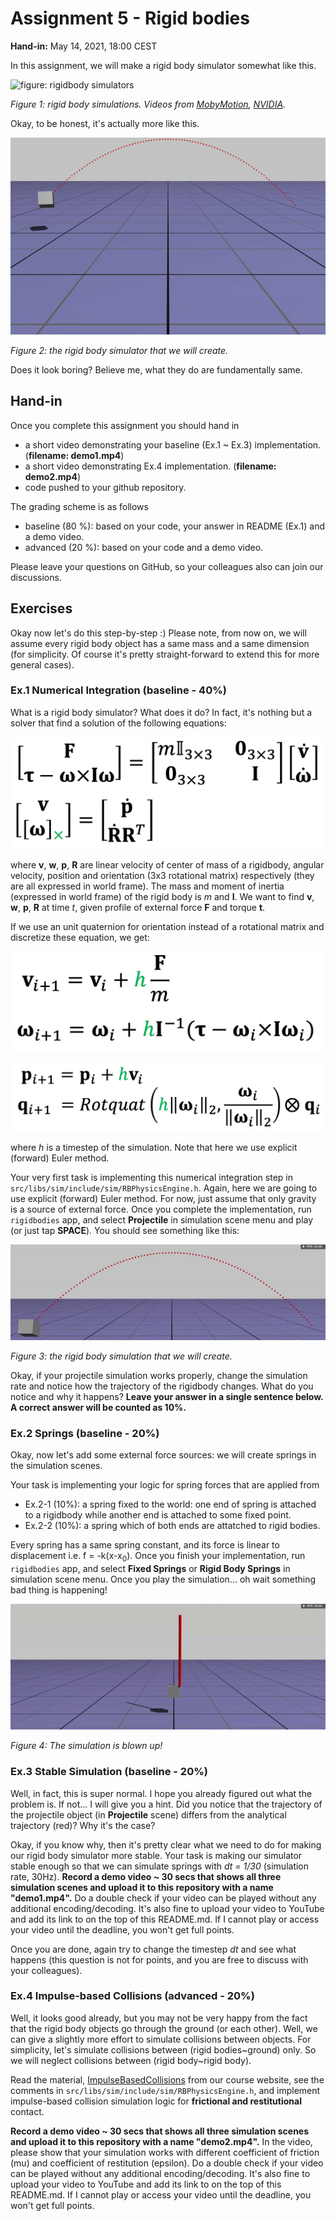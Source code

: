 # Assignment 5 - Rigid bodies 

**Hand-in:** May 14, 2021, 18:00 CEST 

In this assignment, we will make a rigid body simulator somewhat like this.

![figure: rigidbody simulators](imgs/motivation.gif)

*Figure 1: rigid body simulations. Videos from [MobyMotion](https://www.youtube.com/c/MobyMotion), [NVIDIA](https://youtu.be/1o0Nuq71gI4).*

Okay, to be honest, it's actually more like this.

![figure: our rigidbody simulator](imgs/overview.gif)

*Figure 2: the rigid body simulator that we will create.*

Does it look boring? Believe me, what they do are fundamentally same. 

## Hand-in

Once you complete this assignment you should hand in
- a short video demonstrating your baseline (Ex.1 ~ Ex.3) implementation. (**filename: demo1.mp4**)
- a short video demonstrating Ex.4 implementation. (**filename: demo2.mp4**)
- code pushed to your github repository. 
    
The grading scheme is as follows
- baseline (80 %): based on your code, your answer in README (Ex.1) and a demo video. 
- advanced (20 %): based on your code and a demo video. 

Please leave your questions on GitHub, so your colleagues also can join our discussions. 

## Exercises

Okay now let's do this step-by-step :) Please note, from now on, we will assume every rigid body object has a same mass and a same dimension (for simplicity. Of course it's pretty straight-forward to extend this for more general cases).

### Ex.1 Numerical Integration (baseline - 40%)

What is a rigid body simulator? What does it do? In fact, it's nothing but a solver that find a solution of the following equations:

![equation: newton-euler equation](imgs/eq-newton-euler.png)

where **v**, **w**, **p**, **R** are linear velocity of center of mass of a rigidbody, angular velocity, position and orientation (3x3 rotational matrix) respectively (they are all expressed in world frame). The mass and moment of inertia (expressed in world frame) of the rigid body is *m* and **I**. We want to find **v**, **w**, **p**, **R** at time *t*, given profile of external force **F** and torque **t**. 

If we use an unit quaternion for orientation instead of a rotational matrix and discretize these equation, we get: 

![equation: discretized newton-euler equation](imgs/eq-discrete-velocity.png)

![equation: discretized newton-euler equation](imgs/eq-discrete-pose.png)

where *h* is a timestep of the simulation. Note that here we use explicit (forward) Euler method.

Your very first task is implementing this numerical integration step in ```src/libs/sim/include/sim/RBPhysicsEngine.h```. Again, here we are going to use explicit (forward) Euler method. For now, just assume that only gravity is a source of external force. Once you complete the implementation, run ```rigidbodies``` app, and select **Projectile** in simulation scene menu and play (or just tap **SPACE**). You should see something like this: 

![figure: successful implementation of ex1](imgs/ex1.gif)

*Figure 3: the rigid body simulation that we will create.*

Okay, if your projectile simulation works properly, change the simulation rate and notice how the trajectory of the rigidbody changes. What do you notice and why it happens? **Leave your answer in a single sentence below. A correct answer will be counted as 10%.**

### Ex.2 Springs (baseline - 20%)

Okay, now let's add some external force sources: we will create springs in the simulation scenes. 

Your task is implementing your logic for spring forces that are applied from 
- Ex.2-1 (10%): a spring fixed to the world: one end of spring is attached to a rigidbody while another end is attached to some fixed point. 
- Ex.2-2 (10%): a spring which of both ends are attatched to rigid bodies.  

Every spring has a same spring constant, and its force is linear to displacement i.e. f = -k(x-x<sub>0</sub>). Once you finish your implementation, run ```rigidbodies``` app, and select **Fixed Springs** or **Rigid Body Springs** in simulation scene menu. Once you play the simulation... oh wait something bad thing is happening!

![figure: successful implementation of ex2](imgs/ex2.gif)

*Figure 4: The simulation is blown up!*

### Ex.3 Stable Simulation (baseline - 20%)

Well, in fact, this is super normal. I hope you already figured out what the problem is. If not... I will give you a hint. Did you notice that the trajectory of the projectile object (in **Projectile** scene) differs from the analytical trajectory (red)? Why it's the case?  

Okay, if you know why, then it's pretty clear what we need to do for making our rigid body simulator more stable. Your task is making our simulator stable enough so that we can simulate springs with *dt = 1/30* (simulation rate, 30Hz). **Record a demo video ~ 30 secs that shows all three simulation scenes and upload it to this repository with a name "demo1.mp4".** Do a double check if your video can be played without any additional encoding/decoding. It's also fine to upload your video to YouTube and add its link to on the top of this README.md. If I cannot play or access your video until the deadline, you won't get full points. 

Once you are done, again try to change the timestep *dt* and see what happens (this question is not for points, and you are free to discuss with your colleagues). 

### Ex.4 Impulse-based Collisions (advanced - 20%)

Well, it looks good already, but you may not be very happy from the fact that the rigid body objects go through the ground (or each other). Well, we can give a slightly more effort to simulate collisions between objects. For simplicity, let's simulate collisions between (rigid bodies~ground) only. So we will neglect collisions between (rigid body~rigid body). 

Read the material, [ImpulseBasedCollisions](http://crl.ethz.ch/teaching/computational-motion-21/slides/ImpulseBasedCollisions.pdf) from our course website, see the comments in ```src/libs/sim/include/sim/RBPhysicsEngine.h```, and implement impulse-based collision simulation logic for **frictional and restitutional** contact.

**Record a demo video ~ 30 secs that shows all three simulation scenes and upload it to this repository with a name "demo2.mp4".** In the video, please show that your simulation works with different coefficient of friction (mu) and coefficient of restitution (epsilon). Do a double check if your video can be played without any additional encoding/decoding. It's also fine to upload your video to YouTube and add its link to on the top of this README.md. If I cannot play or access your video until the deadline, you won't get full points. 

